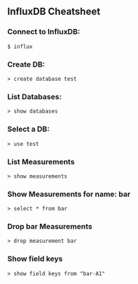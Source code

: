 ## InfluxDB Cheatsheet

### Connect to InfluxDB:

```
$ influx
```

### Create DB:

```
> create database test
```

###  List Databases:

```
> show databases
```

### Select a DB:

```
> use test
```

### List Measurements

```
> show measurements
```

### Show Measurements for name: bar

```
> select * from bar
```

### Drop bar Measurements

```
> drop measurement bar
```

### Show field keys

```
> show field keys from "bar-A1"
```
